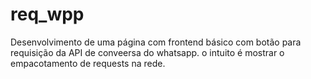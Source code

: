 # req_wpp
Desenvolvimento de uma página com frontend básico com botão para requisição da API de conveersa do whatsapp. o intuito é mostrar o empacotamento de requests na rede. 
